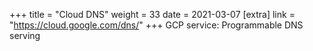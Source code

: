 +++
title = "Cloud DNS"
weight = 33
date = 2021-03-07
[extra]
link = "https://cloud.google.com/dns/"
+++
GCP service: Programmable DNS serving

